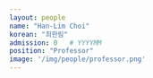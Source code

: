 ```yaml
---
layout: people
name: "Han-Lim Choi"
korean: "최한림"
admission: 0   # YYYYMM
position: "Professor"
image: '/img/people/professor.png'
---
```

